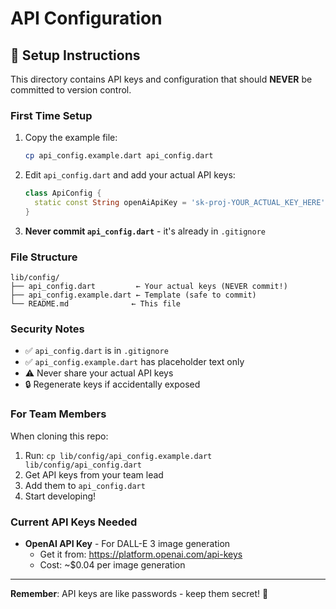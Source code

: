 # API Configuration

## 🔐 Setup Instructions

This directory contains API keys and configuration that should **NEVER** be committed to version control.

### **First Time Setup**

1. Copy the example file:
   ```bash
   cp api_config.example.dart api_config.dart
   ```

2. Edit `api_config.dart` and add your actual API keys:
   ```dart
   class ApiConfig {
     static const String openAiApiKey = 'sk-proj-YOUR_ACTUAL_KEY_HERE';
   }
   ```

3. **Never commit `api_config.dart`** - it's already in `.gitignore`

### **File Structure**

```
lib/config/
├── api_config.dart         ← Your actual keys (NEVER commit!)
├── api_config.example.dart ← Template (safe to commit)
└── README.md              ← This file
```

### **Security Notes**

- ✅ `api_config.dart` is in `.gitignore`
- ✅ `api_config.example.dart` has placeholder text only
- ⚠️ Never share your actual API keys
- 🔒 Regenerate keys if accidentally exposed

### **For Team Members**

When cloning this repo:
1. Run: `cp lib/config/api_config.example.dart lib/config/api_config.dart`
2. Get API keys from your team lead
3. Add them to `api_config.dart`
4. Start developing!

### **Current API Keys Needed**

- **OpenAI API Key** - For DALL-E 3 image generation
  - Get it from: https://platform.openai.com/api-keys
  - Cost: ~$0.04 per image generation

---

**Remember**: API keys are like passwords - keep them secret! 🔐

